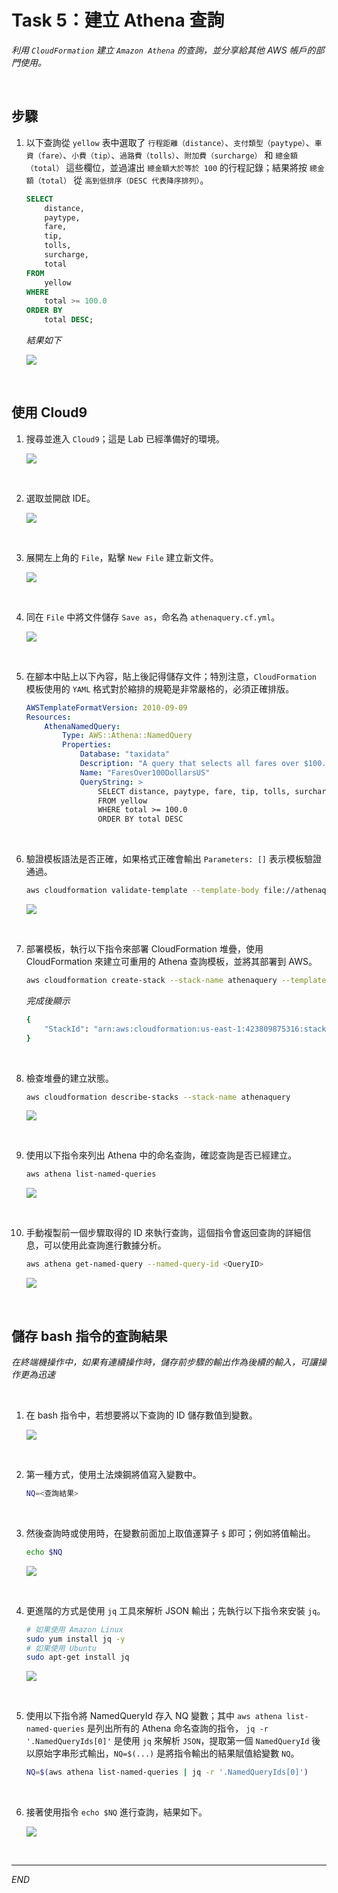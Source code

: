 # Task 5：建立 Athena 查詢

_利用 `CloudFormation` 建立 `Amazon Athena` 的查詢，並分享給其他 AWS 帳戶的部門使用。_

<br>

## 步驟

1. 以下查詢從 `yellow` 表中選取了 `行程距離（distance）`、`支付類型（paytype）`、`車資（fare）`、`小費（tip）`、`過路費（tolls）`、`附加費（surcharge）` 和 `總金額（total）` 這些欄位，並過濾出 `總金額大於等於 100` 的行程記錄；結果將按 `總金額（total）` 從 `高到低排序（DESC 代表降序排列）`。

    ```sql
    SELECT 
        distance, 
        paytype, 
        fare, 
        tip, 
        tolls, 
        surcharge, 
        total 
    FROM 
        yellow 
    WHERE 
        total >= 100.0 
    ORDER BY 
        total DESC;
    ```

    _結果如下_

    ![](images/img_35.png)

<br>

## 使用 Cloud9

1. 搜尋並進入 `Cloud9`；這是 Lab 已經準備好的環境。

    ![](images/img_36.png)

<br>

2. 選取並開啟 IDE。

    ![](images/img_37.png)

<br>

3. 展開左上角的 `File`，點擊 `New File` 建立新文件。

    ![](images/img_38.png)

<br>

4. 同在 `File` 中將文件儲存 `Save as`，命名為 `athenaquery.cf.yml`。

    ![](images/img_39.png)

<br>

5. 在腳本中貼上以下內容，貼上後記得儲存文件；特別注意，`CloudFormation` 模板使用的 `YAML` 格式對於縮排的規範是非常嚴格的，必須正確排版。

    ```yaml
    AWSTemplateFormatVersion: 2010-09-09
    Resources:
        AthenaNamedQuery:
            Type: AWS::Athena::NamedQuery
            Properties:
                Database: "taxidata"
                Description: "A query that selects all fares over $100.00 (US)"
                Name: "FaresOver100DollarsUS"
                QueryString: > 
                    SELECT distance, paytype, fare, tip, tolls, surcharge, total
                    FROM yellow 
                    WHERE total >= 100.0 
                    ORDER BY total DESC
    ```

<br>

6. 驗證模板語法是否正確，如果格式正確會輸出 `Parameters: []` 表示模板驗證通過。

    ```bash
    aws cloudformation validate-template --template-body file://athenaquery.cf.yml
    ```

    ![](images/img_50.png)

<br>

7. 部署模板，執行以下指令來部署 CloudFormation 堆疊，使用 CloudFormation 來建立可重用的 Athena 查詢模板，並將其部署到 AWS。

    ```bash
    aws cloudformation create-stack --stack-name athenaquery --template-body file://athenaquery.cf.yml
    ```

    _完成後顯示_

    ```bash
    {
        "StackId": "arn:aws:cloudformation:us-east-1:423809875316:stack/athenaquery/eb2010e0-80c3-11ef-b2e9-0e80309c6219"
    }
    ```

<br>

8. 檢查堆疊的建立狀態。

    ```bash
    aws cloudformation describe-stacks --stack-name athenaquery
    ```

    ![](images/img_51.png)

<br>

9. 使用以下指令來列出 Athena 中的命名查詢，確認查詢是否已經建立。

    ```bash
    aws athena list-named-queries
    ```

    ![](images/img_52.png)

<br>

10. 手動複製前一個步驟取得的 ID 來執行查詢，這個指令會返回查詢的詳細信息，可以使用此查詢進行數據分析。

    ```bash
    aws athena get-named-query --named-query-id <QueryID>
    ```

    ![](images/img_40.png)

<br>

## 儲存 bash 指令的查詢結果

_在終端機操作中，如果有連續操作時，儲存前步驟的輸出作為後續的輸入，可讓操作更為迅速_

<br>

1. 在 bash 指令中，若想要將以下查詢的 ID 儲存數值到變數。

    ![](images/img_41.png)

<br>

2. 第一種方式，使用土法煉鋼將值寫入變數中。

    ```bash
    NQ=<查詢結果>
    ```

<br>

3. 然後查詢時或使用時，在變數前面加上取值運算子 `$` 即可；例如將值輸出。

    ```bash
    echo $NQ
    ```

    ![](images/img_53.png)

<br>

4. 更進階的方式是使用 `jq` 工具來解析 JSON 輸出；先執行以下指令來安裝 `jq`。

    ```bash
    # 如果使用 Amazon Linux
    sudo yum install jq -y
    # 如果使用 Ubuntu
    sudo apt-get install jq
    ```

    ![](images/img_54.png)

<br>

5. 使用以下指令將 NamedQueryId 存入 NQ 變數；其中 `aws athena list-named-queries` 是列出所有的 Athena 命名查詢的指令，
`jq -r '.NamedQueryIds[0]'` 是使用 `jq` 來解析 `JSON`，提取第一個 `NamedQueryId` 後以原始字串形式輸出，`NQ=$(...)` 是將指令輸出的結果賦值給變數 `NQ`。

    ```bash
    NQ=$(aws athena list-named-queries | jq -r '.NamedQueryIds[0]')
    ```

<br>

6. 接著使用指令 `echo $NQ` 進行查詢，結果如下。

    ![](images/img_42.png)

<br>

___

_END_